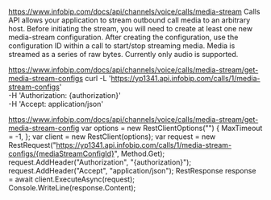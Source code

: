 https://www.infobip.com/docs/api/channels/voice/calls/media-stream
Calls API allows your application to stream outbound call media to an arbitrary host. Before initiating the stream, you will need to create at least one new media-stream configuration. After creating the configuration, use the configuration ID within a call to start/stop streaming media. Media is streamed as a series of raw bytes. Currently only audio is supported.


https://www.infobip.com/docs/api/channels/voice/calls/media-stream/get-media-stream-configs
curl -L 'https://yp1341.api.infobip.com/calls/1/media-stream-configs' \
-H 'Authorization: {authorization}' \
-H 'Accept: application/json'



https://www.infobip.com/docs/api/channels/voice/calls/media-stream/get-media-stream-config
var options = new RestClientOptions("")
{
    MaxTimeout = -1,
};
var client = new RestClient(options);
var request = new RestRequest("https://yp1341.api.infobip.com/calls/1/media-stream-configs/{mediaStreamConfigId}", Method.Get);
request.AddHeader("Authorization", "{authorization}");
request.AddHeader("Accept", "application/json");
RestResponse response = await client.ExecuteAsync(request);
Console.WriteLine(response.Content);


